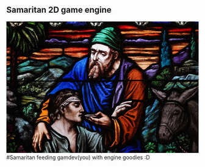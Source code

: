 <h2>Samaritan 2D game engine</h2>
<img src="samaritan.jpg" width="512"/>
 #Samaritan feeding gamdev(you) with engine goodies :D
